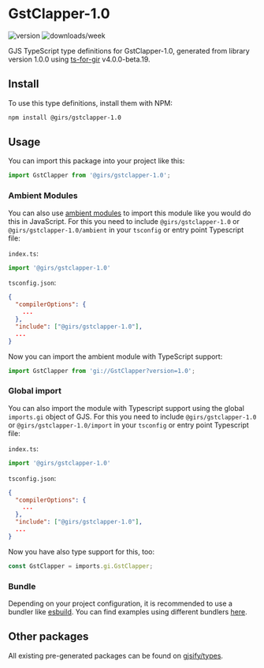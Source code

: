 
# GstClapper-1.0

![version](https://img.shields.io/npm/v/@girs/gstclapper-1.0)
![downloads/week](https://img.shields.io/npm/dw/@girs/gstclapper-1.0)


GJS TypeScript type definitions for GstClapper-1.0, generated from library version 1.0.0 using [ts-for-gir](https://github.com/gjsify/ts-for-gir) v4.0.0-beta.19.


## Install

To use this type definitions, install them with NPM:
```bash
npm install @girs/gstclapper-1.0
```

## Usage

You can import this package into your project like this:
```ts
import GstClapper from '@girs/gstclapper-1.0';
```

### Ambient Modules

You can also use [ambient modules](https://github.com/gjsify/ts-for-gir/tree/main/packages/cli#ambient-modules) to import this module like you would do this in JavaScript.
For this you need to include `@girs/gstclapper-1.0` or `@girs/gstclapper-1.0/ambient` in your `tsconfig` or entry point Typescript file:

`index.ts`:
```ts
import '@girs/gstclapper-1.0'
```

`tsconfig.json`:
```json
{
  "compilerOptions": {
    ...
  },
  "include": ["@girs/gstclapper-1.0"],
  ...
}
```

Now you can import the ambient module with TypeScript support: 

```ts
import GstClapper from 'gi://GstClapper?version=1.0';
```

### Global import

You can also import the module with Typescript support using the global `imports.gi` object of GJS.
For this you need to include `@girs/gstclapper-1.0` or `@girs/gstclapper-1.0/import` in your `tsconfig` or entry point Typescript file:

`index.ts`:
```ts
import '@girs/gstclapper-1.0'
```

`tsconfig.json`:
```json
{
  "compilerOptions": {
    ...
  },
  "include": ["@girs/gstclapper-1.0"],
  ...
}
```

Now you have also type support for this, too:

```ts
const GstClapper = imports.gi.GstClapper;
```

### Bundle

Depending on your project configuration, it is recommended to use a bundler like [esbuild](https://esbuild.github.io/). You can find examples using different bundlers [here](https://github.com/gjsify/ts-for-gir/tree/main/examples).

## Other packages

All existing pre-generated packages can be found on [gjsify/types](https://github.com/gjsify/types).

